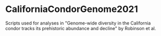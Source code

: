 # CaliforniaCondorGenome2021
Scripts used for analyses in "Genome-wide diversity in the California condor tracks its prehistoric abundance and decline" by Robinson et al.
